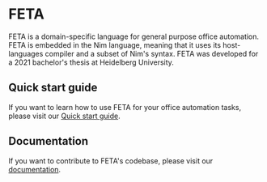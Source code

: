 # FETA
FETA is a domain-specific language for general purpose office automation. FETA is embedded in the Nim language, meaning that it uses its host-languages compiler and a subset of Nim's syntax. FETA was developed for a 2021 bachelor's thesis at Heidelberg University.

## Quick start guide
If you want to learn how to use FETA for your office automation tasks, please visit our [Quick start guide](https://github.com/FlorianRauls/office-DSL-thesis/wiki/Quick-Start-Guide).

## Documentation
If you want to contribute to FETA's codebase, please visit our [documentation](htmldocs).

